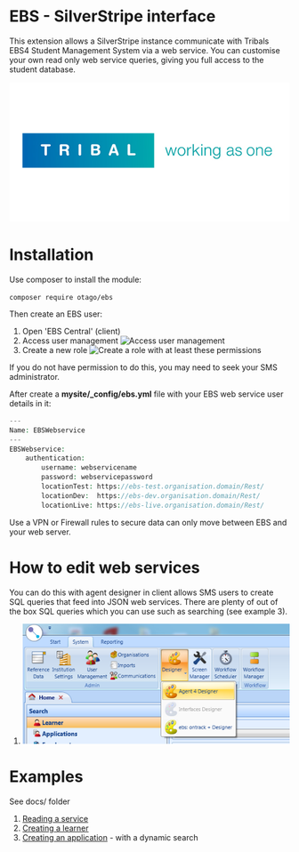 # EBS - SilverStripe interface

This extension allows a SilverStripe instance communicate with Tribals EBS4 
Student Management System via a web service. You can customise your own read only 
web service queries, giving you full access to the student database. 


![Tribal logo](images/tribal_logo.jpg)

# Installation

Use composer to install the module:

```composer require otago/ebs```

Then create an EBS user:

1. Open 'EBS Central' (client)
2. Access user management 
![Access user management](images/ebs3.png)
3. Create a new role
![Create a role with at least these permissions](images/ebs4.png)

If you do not have permission to do this, you may need to seek your SMS administrator.

After create a **mysite/_config/ebs.yml** file with your EBS web service user details in it:

```php
---
Name: EBSWebservice
---
EBSWebservice:
    authentication:
        username: webservicename
        password: webservicepassword
        locationTest: https://ebs-test.organisation.domain/Rest/
        locationDev:  https://ebs-dev.organisation.domain/Rest/
        locationLive: https://ebs-live.organisation.domain/Rest/
```

Use a VPN or Firewall rules to secure data can only move between EBS and your web server. 

# How to edit web services

You can do this with agent designer in client allows SMS users to create SQL 
queries that feed into JSON web services. There are plenty of out of the box SQL 
queries which you can use such as searching (see example 3). 

1. ![Access user management](images/ebs2.png) 

# Examples 

See docs/ folder

 1. [Reading a service](/docs/1_reading.md)
 2. [Creating a learner](/docs/2_learner.md)
 3. [Creating an application](/docs/3_application.md) - with a dynamic search



